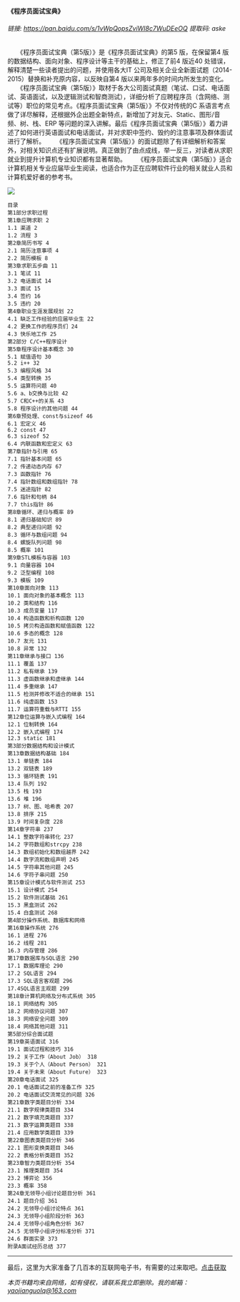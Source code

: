 #### 《程序员面试宝典》



###### 链接: https://pan.baidu.com/s/1vWpQopsZviWI8c7WuDEeOQ 提取码: aske




　　《程序员面试宝典（第5版）》是《程序员面试宝典》的第5 版，在保留第4 版的数据结构、面向对象、程序设计等主干的基础上，修正了前4 版近40 处错误，解释清楚一些读者提出的问题，并使用各大IT 公司及相关企业全新面试题（2014-2015）替换和补充原内容，以反映自第4 版以来两年多的时间内所发生的变化。
　　《程序员面试宝典（第5版）》取材于各大公司面试真题（笔试、口试、电话面试、英语面试，以及逻辑测试和智商测试），详细分析了应聘程序员（含网络、测试等）职位的常见考点。《程序员面试宝典（第5版）》不仅对传统的C 系语言考点做了详尽解释，还根据外企出题全新特点，新增加了对友元、Static、图形/音频、树、栈、ERP 等问题的深入讲解。最后《程序员面试宝典（第5版）》着力讲述了如何进行英语面试和电话面试，并对求职中签约、毁约的注意事项及群体面试进行了解析。
　　《程序员面试宝典（第5版）》的面试题除了有详细解析和答案外，对相关知识点还有扩展说明。真正做到了由点成线，举一反三，对读者从求职就业到提升计算机专业知识都有显著帮助。
　　《程序员面试宝典（第5版）》适合计算机相关专业应届毕业生阅读，也适合作为正在应聘软件行业的相关就业人员和计算机爱好者的参考书。




![](https://img2020.cnblogs.com/blog/2259897/202101/2259897-20210102135953279-1821882773.png)


```
目录
第1部分求职过程
第1章应聘求职 2
1.1 渠道 2
1.2 流程 3
第2章简历书写 4
2.1 简历注意事项 4
2.2 简历模板 8
第3章求职五步曲 11
3.1 笔试 11
3.2 电话面试 14
3.3 面试 15
3.4 签约 16
3.5 违约 20
第4章职业生涯发展规划 22
4.1 缺乏工作经验的应届毕业生 22
4.2 更换工作的程序员们 24
4.3 快乐地工作 25
第2部分 C/C++程序设计
第5章程序设计基本概念 30
5.1 赋值语句 30
5.2 i++ 32
5.3 编程风格 34
5.4 类型转换 35
5.5 运算符问题 40
5.6 a、b交换与比较 42
5.7 C和C++的关系 43
5.8 程序设计的其他问题 44
第6章预处理、const与sizeof 46
6.1 宏定义 46
6.2 const 47
6.3 sizeof 52
6.4 内联函数和宏定义 63
第7章指针与引用 65
7.1 指针基本问题 65
7.2 传递动态内存 67
7.3 函数指针 76
7.4 指针数组和数组指针 78
7.5 迷途指针 82
7.6 指针和句柄 84
7.7 this指针 86
第8章循环、递归与概率 89
8.1 递归基础知识 89
8.2 典型递归问题 92
8.3 循环与数组问题 94
8.4 螺旋队列问题 98
8.5 概率 101
第9章STL模板与容器 103
9.1 向量容器 104
9.2 泛型编程 108
9.3 模板 109
第10章面向对象 113
10.1 面向对象的基本概念 113
10.2 类和结构 116
10.3 成员变量 117
10.4 构造函数和析构函数 120
10.5 拷贝构造函数和赋值函数 122
10.6 多态的概念 128
10.7 友元 131
10.8 异常 132
第11章继承与接口 136
11.1 覆盖 137
11.2 私有继承 139
11.3 虚函数继承和虚继承 144
11.4 多重继承 147
11.5 检测并修改不适合的继承 151
11.6 纯虚函数 153
11.7 运算符重载与RTTI 155
第12章位运算与嵌入式编程 164
12.1 位制转换 164
12.2 嵌入式编程 174
12.3 static 181
第3部分数据结构和设计模式
第13章数据结构基础 184
13.1 单链表 184
13.2 双链表 189
13.3 循环链表 191
13.4 队列 192
13.5 栈 193
13.6 堆 196
13.7 树、图、哈希表 207
13.8 排序 215
13.9 时间复杂度 228
第14章字符串 237
14.1 整数字符串转化 237
14.2 字符数组和strcpy 238
14.3 数组初始化和数组越界 242
14.4 数字流和数组声明 245
14.5 字符串其他问题 245
14.6 字符子串问题 250
第15章设计模式与软件测试 253
15.1 设计模式 254
15.2 软件测试基础 261
15.3 黑盒测试 262
15.4 白盒测试 268
第4部分操作系统、数据库和网络
第16章操作系统 276
16.1 进程 276
16.2 线程 281
16.3 内存管理 286
第17章数据库与SQL语言 290
17.1 数据库理论 290
17.2 SQL语言 294
17.3 SQL语言客观题 296
17.4SQL语言主观题 299
第18章计算机网络及分布式系统 305
18.1 网络结构 305
18.2 网络协议问题 307
18.3 网络安全问题 309
18.4 网络其他问题 311
第5部分综合面试题
第19章英语面试 316
19.1 面试过程和技巧 316
19.2 关于工作（About Job） 318
19.3 关于个人（About Person） 321
19.4 关于未来（About Future） 323
第20章电话面试 325
20.1 电话面试之前的准备工作 325
20.2 电话面试交流常见的问题 326
第21章数字类题目分析 334
21.1 数字规律类题目 334
21.2 数字填充类题目 337
21.3 数字运算类题目 338
21.4 应用数学类题目 339
第22章图表类题目分析 346
22.1 图形变换类题目 346
22.2 表格分析类题目 352
第23章智力类题目分析 354
23.1 推理类题目 354
23.2 博弈论 356
23.3 概率 358
第24章无领导小组讨论题目分析 361
24.1 题目介绍 361
24.2 无领导小组讨论特点 361
24.3 无领导小组阶段分析 363
24.4 无领导小组角色分析 367
24.5 无领导小组评分标准分析 371
24.6 群面实录 373
附录A面试经历总结 377
```




***

最后，这里为大家准备了几百本的互联网电子书，有需要的过来取吧。[点击获取](https://mp.weixin.qq.com/s/dFqVQ2qJxvQ0YrIlPISJuw)

*本页书籍均来自网络，如有侵权，请联系我立即删除。我的邮箱：yaojianguolq@163.com*

